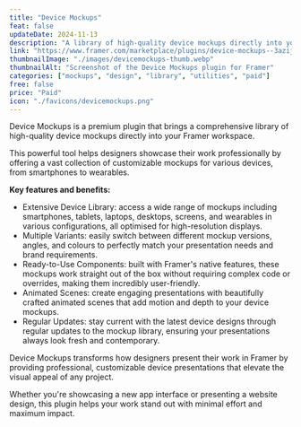 ```yaml
---
title: "Device Mockups"
feat: false
updateDate: 2024-11-13
description: "A library of high-quality device mockups directly into your Framer workspace."
link: "https://www.framer.com/marketplace/plugins/device-mockups--3azij223ltec5xqc0pvxcgbmi/?via=julesvcode"
thumbnailImage: "./images/devicemockups-thumb.webp"
thumbnailAlt: "Screenshot of the Device Mockups plugin for Framer"
categories: ["mockups", "design", "library", "utilities", "paid"]
free: false
price: "Paid"
icon: "./favicons/devicemockups.png"
---
```


Device Mockups is a premium plugin that brings a comprehensive library of high-quality device mockups directly into your Framer workspace. 

This powerful tool helps designers showcase their work professionally by offering a vast collection of customizable mockups for various devices, from smartphones to wearables.

<b>Key features and benefits:</b>

- Extensive Device Library: access a wide range of mockups including smartphones, tablets, laptops, desktops, screens, and wearables in various configurations, all optimised for high-resolution displays.
- Multiple Variants: easily switch between different mockup versions, angles, and colours to perfectly match your presentation needs and brand requirements.
- Ready-to-Use Components: built with Framer's native features, these mockups work straight out of the box without requiring complex code or overrides, making them incredibly user-friendly.
- Animated Scenes: create engaging presentations with beautifully crafted animated scenes that add motion and depth to your device mockups.
- Regular Updates: stay current with the latest device designs through regular updates to the mockup library, ensuring your presentations always look fresh and contemporary.

Device Mockups transforms how designers present their work in Framer by providing professional, customizable device presentations that elevate the visual appeal of any project. 

Whether you're showcasing a new app interface or presenting a website design, this plugin helps your work stand out with minimal effort and maximum impact.